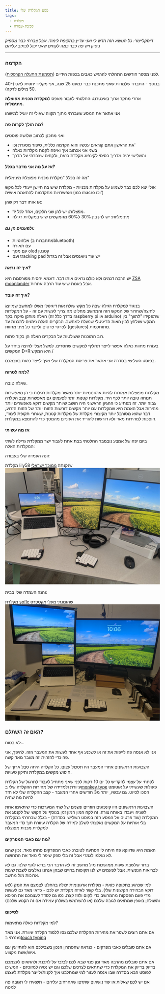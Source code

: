 ```yaml
---
title: מסע המקלדת שלי
tags:
  - מקלדת
  - סביבת-עבודה
---
```

*דיסקליימר: כל הנושא הזה חדש לי ואני עדיין בתקופת לימוד. אבל צברתי כבר מספיק ניסיון ויש פה כבר כמה לקחים שאני יכול לכתוב עליהם*
___

### הקדמה
לפני מספר חודשים התחלתי להרגיש כאבים בכפות הידיים ([תסמונת התעלה הקרפלית](https://he.wikipedia.org/wiki/%D7%AA%D7%A1%D7%9E%D7%95%D7%A0%D7%AA_%D7%9E%D7%A0%D7%94%D7%A8%D7%AA_%D7%A9%D7%95%D7%A8%D7%A9_%D7%9B%D7%A3_%D7%94%D7%99%D7%93)).

בנוסף - התברר שלמרות שאני מתכנת כבר כמעט 25 שנה, אני מקליד יחסית לאט (40-50 מילים לדקה).

אחרי מחקר ארוך באינטרנט החלטתי לעבור מאפס ל**מקלדת מכנית מפוצלת מינימלית**.

אני אתאר את המסע שעברתי מתוך תקווה שאולי זה יועיל למישהו

#### מה הולך לקרות פה?
אני מתכנן לכתוב שלושה פוסטים:
- את הראשון אתם קוראים עכשיו והוא הקדמה כללית, סיפור מסגרת וכו'
- בשני אני אכתוב איך ואיפה לקנות מקלדות כאלה
- והשלישי יהיה מדריך בסיסי לקינפוג מקלדת כזאת, ולקחים שצברתי על הדרך
#### אז על מה אני מדבר בכלל?
מה זה בכלל "מקלדת מכנית מפוצלת מינימלית"

אולי יצא לכם כבר לשמוע על מקלדות מכניות - מקלדת שיש בה חיישן ייעודי לכל מקש ואפשרויות מתקדמות להתאמה אישית (כמו macro וכו')

אז אותו דבר רק שהן:
- מפצלות: יש להן שני חלקים, אחד לכל יד.
- מינימליות: יש להן בין 30% ל60% מהמקשים שיש במקלדת רגילה
##### ולפעמים הן גם: 
- אלחוטיות (מתחברות בbluetooth)
- עם תאורה
- עם מסך oled קטנטן
- ועם tracking pad
יש עוד ניואנסים אבל זה בגדול
#### איך זה נראה?
יש הרבה דגמים ולא כולם נראים אותו דבר. דוגמא יחסית מפורסמת היא [ZSA moonlander](https://www.zsa.io/moonlander) אבל באמת שיש עוד הרבה אחרות. 
#### איך זה עובד?
בניגוד למקלדת רגילה שבה כל מקש שולח אות דיגיטלי משלו למחשב שמייצג לחיצה/שחרור של המקש הזה והמחשב מחליט מה צריך לעשות עם זה - על המקלדות האלה מותקן מיקרו בקר (בדרך כלל זה raspberry pi או arduino) שתפקידו "לתווך" בין המקש שנלחץ לבין האות הדיגיטלי שנשלח למחשב. הבקרים האלה ניתנים לתכנות עד לפרטי פרטים ולייצר כל מיני מחוות (gestures) מתוחכמות.

רוב התוכנות ששולטות על הבקרים האלה הן בקוד פתוח.

בעזרת מחוות כאלה אפשר לייצר תחליף למקשים שחסרים. למשל אצלי לחיצה ביחד על המקשים D+R היא המקש / 

בפוסט השלישי בסדרה אני אתאר את פריסת המקלדת שלי ואיך לייצר כזאת בעצמכם.

#### למה לטרוח?
שאלה טובה.

מקלדות מפוצלות אמורות להיות ארגונומיות יותר מאשר מקלדות רגילות כי הן מאפשרות תנוחה טובה יותר לכף היד. מקלדות קטנות יותר לפעמים גם מאפשרות קצב הקלדה גבוה יותר. זה מפתיע כי ההגיון הראשוני היה חושב שיותר מקשים דוקא מאפשרים יותר מהירות אבל האמת היא שמקלדות עם יותר מקשים דורשות הזזות יותר של הזזות הזרוע, דבר שהוא מסורבל יותר מקיצורי מקלדת של מקלדות קטנות, שאחרי תקופת לימוד, הופכות למהירות מאד ולא דורשות להוריד את העיניים מהמסך כדי להתמצא במקלדת.
#### אז מה עשיתי
ביום יפה של אמצע נובמבר החלטתי בבת אחת לעבור ישר ממקלדת גרילה לשתי המקלדות האלה:

הנה העמדה שלי בעבודה:

מקלדת lily58 שנקנתה [ממוכר ישראלי](https://holykeebs.com/products/lily58-low-profile)
![my work setup](/img/work.jpg)


והנה העמדה שלי בבית:

מקלדת [sofle](https://fr.aliexpress.com/item/1005008062496619.html) שהזמנתי מעלי אקספרס
![my home setup](/img/home.jpg)


### האם זה השתלם?
לא בטוח...

אני לא אנסה פה לייפות את זה או לשכנע אף אחד לעשות את המעבר הזה. להיפך, אני פה כדי להזהיר: זה מעבר מאד קשה.

השבועות הראשונים אחרי המעבר היו תסכול עצום. כל הקלדה היתה סבל ארוך של חיפוש מקשים במקלדת ותיקון טעויות.

לקחתי על עצמי להקדיש כל יום 10 דקות לפני שאני מתחיל לעבוד לתרגול של הקלדת עיוורת ולמדידה של מהירות ההקלדה שלי ב[monkey type](https://monkeytype.com/)
פעולות שעשיתי על אוטומט הפכו לסיוט. גם עכשיו, יותר מ3 חודשים אחרי המעבר - קצב ההקלדה שלי לא חזר להיות מה שהיה

השבועות הראשונים היו קינפוגים חוזרים ונשנים של שתי המערכות כדי שיתאימו אחת לשניה ויעבדו באותה צורה. זה לקח המון המון זמן בנוסף על הקושי של לקנפג את המקלדת (עוד פרטים על המסע הזה בפוסט השלישי בסדרה) - בגלל שבחרתי במקלדת בלי אותיות על המקשים נאלצתי לשלב למידה של הקלדה עיוורת תוך כדי המעבר למקלדת מכנית מפוצלת

####  מה עם כאבי המפרקים?
 האמת היא שדווקא פה היתה לי הפתעה לטובה: כאבי המפרקים פחתו מאד.
 נכון שהם לא נעלמו לגמרי אבל זה בלי ספק שיפר לי מאד את התחושה.

ברור שלשבת שעות ממושכות מול מחשב זה לא הדבר הכי בריא לגוף שלנו. גם לא לבריאות הנפשית. אבל לפעמים יש לנו תקופות בחיים שבהן אנחנו נאלצים לשבת שעות ארוכות מול מחשב.

למי שכרגע בתקופה כזאת - מקלדת ארגונומית יכולה בהחלט לצמצם את הנזק (לאו דוקא הבחירה הקיצונית שלי).
בלי קשר לאיזה מקלדת יש לכם - כדאי מאד גם לעשות מדי פעם הפסקות מהמחשב כדי לקום ולזוז קצת. נסו גם לסדר לעצמכם את הכיסא והשולחן באופן שמתאים לגובה שלכם (או להשתמש בשולחן עמידה אם זה הקטע שלכם)

#### לסיכום
למי מקלדות כאלה מתאימות?

אם אתם רוצים לשפר את מהירות ההקלדה שלכם נסו ללמוד הקלדה עיוורת. אני מאד נעזרתי ב[touch typing](https://www.typingclub.com/)

אם אתם סובלים כאבי מפרקים - כנראה שהפתרון הנכון בשבילכם הוא להתייעץ עם איש/אשת מקצוע.

אם אתם סובלים מהרבה מאד זמן פנוי שבא לכם לבזבז על לתכנת ולהתאים לעצמכם בדיוק בדיוק את המקלדת כדי שתתאים לצרכים שלכם וגם יש נטיה למזוכיזם - המשיכו לפוסט הבא בסדרה שבו אנסה לעזור למי שמתלבט איך לקנות/לייצר מקלדת לעצמו

אם יש לכם שאלות או עוד נושאים שתרצו שאחרחיב עליהם - תשאירו לי תגובה פה למטה

